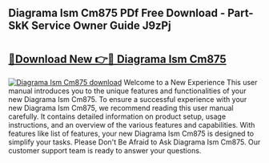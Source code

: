 ## Diagrama Ism Cm875 PDf Free Download - Part-SkK Service Owner Guide J9zPj

# <h2><a href="http://dfhowg.blite.top/?on=Diagrama+Ism+Cm875">🔗Download New 👉🔴 Diagrama Ism Cm875</a></h2>

[![Diagrama Ism Cm875 download](https://i.imgur.com/lujVjoI.png)](http://dfhowg.blite.top/?on=Diagrama+Ism+Cm875)
Welcome to a New Experience This user manual introduces you to the unique features and functionalities of your new Diagrama Ism Cm875. To ensure a successful experience with your new Diagrama Ism Cm875, we recommend reading this user manual carefully. It contains detailed information on product setup, usage instructions, and an overview of the various features and capabilities. With features like list of features, your new Diagrama Ism Cm875 is designed to simplify your tasks. Please Don't Be Afraid to Ask Diagrama Ism Cm875. Our customer support team is ready to answer your questions.
